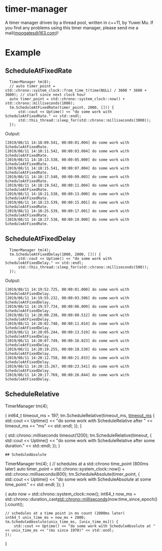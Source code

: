 # timer-manager
A timer manager driven by a thread pool, written in c++11, by Yuwei Mu.  If you find any
problems using this timer manager, please send me a mail(moogates@163.com)!
# Example
## ScheduleAtFixedRate
```
  TimerManager tm(8);
  // auto timer_point = std::chrono::system_clock::from_time_t(time(NULL) / 3600 * 3600 + 3600); // start since next clock hour
  auto timer_point = std::chrono::system_clock::now() + std::chrono::milliseconds(1000);
  tm.ScheduleAtFixedRate(timer_point, 2000, []() {
      std::cout << Uptime() << "do some work with ScheduleAtFixedRate." << std::endl;
      std::this_thread::sleep_for(std::chrono::milliseconds(3000));
  });
```
Output:
```
[2019/08/11 14:18:09.541, 00:00:01.004] do some work with ScheduleAtFixedRate.
[2019/08/11 14:18:11.542, 00:00:03.004] do some work with ScheduleAtFixedRate.
[2019/08/11 14:18:13.538, 00:00:05.000] do some work with ScheduleAtFixedRate.
[2019/08/11 14:18:15.541, 00:00:07.004] do some work with ScheduleAtFixedRate.
[2019/08/11 14:18:17.540, 00:00:09.003] do some work with ScheduleAtFixedRate.
[2019/08/11 14:18:19.542, 00:00:11.004] do some work with ScheduleAtFixedRate.
[2019/08/11 14:18:21.538, 00:00:13.000] do some work with ScheduleAtFixedRate.
[2019/08/11 14:18:23.539, 00:00:15.001] do some work with ScheduleAtFixedRate.
[2019/08/11 14:18:25.539, 00:00:17.001] do some work with ScheduleAtFixedRate.
[2019/08/11 14:18:27.538, 00:00:19.000] do some work with ScheduleAtFixedRate.
```

## ScheduleAtFixedDelay
```
  TimerManager tm(4);
  tm.ScheduleAtFixedDelay(1000, 2000, []() { 
      std::cout << Uptime() << "do some work with ScheduleAtFixedDelay." << std::endl;
      std::this_thread::sleep_for(std::chrono::milliseconds(500));
  });
```
Output:
```
[2019/08/11 14:19:52.725, 00:00:01.000] do some work with ScheduleAtFixedDelay.
[2019/08/11 14:19:55.232, 00:00:03.506] do some work with ScheduleAtFixedDelay.
[2019/08/11 14:19:57.734, 00:00:06.009] do some work with ScheduleAtFixedDelay.
[2019/08/11 14:20:00.238, 00:00:08.512] do some work with ScheduleAtFixedDelay.
[2019/08/11 14:20:02.740, 00:00:11.014] do some work with ScheduleAtFixedDelay.
[2019/08/11 14:20:05.244, 00:00:13.519] do some work with ScheduleAtFixedDelay.
[2019/08/11 14:20:07.749, 00:00:16.023] do some work with ScheduleAtFixedDelay.
[2019/08/11 14:20:10.255, 00:00:18.530] do some work with ScheduleAtFixedDelay.
[2019/08/11 14:20:12.758, 00:00:21.033] do some work with ScheduleAtFixedDelay.
[2019/08/11 14:20:15.267, 00:00:23.541] do some work with ScheduleAtFixedDelay.
[2019/08/11 14:20:17.769, 00:00:26.044] do some work with ScheduleAtFixedDelay.
```
## ScheduleRelative
  TimerManager tm(4);

  {
    int64_t timeout_ms = 197;
    tm.ScheduleRelative(timeout_ms, [timeout_ms]() { 
        std::cout << Uptime() << "do some work with ScheduleRelative after " << timeout_ms << "ms" << std::endl;
    });
  }

  {
    std::chrono::milliseconds timeout(1200);
    tm.ScheduleRelative(timeout, []() { 
        std::cout << Uptime() << "do some work with ScheduleRelative after some duration." << std::endl;
    });
  }
```
## ScheduleAbsolute
```
  TimerManager tm(4);
  { 
    // schedules at a std::chrono time_point (800ms later)
    auto timer_point = std::chrono::system_clock::now() + std::chrono::milliseconds(800);
    tm.ScheduleAbsolute(timer_point, []() {
        std::cout << Uptime() << "do some work with ScheduleAbsolute at some time_point." << std::endl;
    });
  }

  {
    auto now = std::chrono::system_clock::now();
    int64_t now_ms = std::chrono::duration_cast<std::chrono::milliseconds>(now.time_since_epoch()).count();

    // schedules at a time point in ms count (2000ms later)
    int64_t unix_time_ms = now_ms + 2000;
    tm.ScheduleAbsolute(unix_time_ms, [unix_time_ms]() { 
        std::cout << Uptime() << "do some work with ScheduleAbsolute at " << unix_time_ms << "(ms since 1970)" << std::endl;
    });
  }
```


